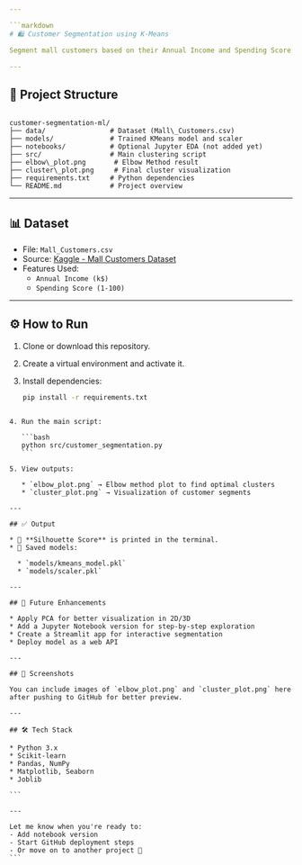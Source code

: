 ```yaml
---

```markdown
# 🛍️ Customer Segmentation using K-Means

Segment mall customers based on their Annual Income and Spending Score using K-Means Clustering. This helps identify distinct customer groups for targeted marketing and business insights.

---
```


## 📂 Project Structure

```

customer-segmentation-ml/
├── data/                # Dataset (Mall\_Customers.csv)
├── models/              # Trained KMeans model and scaler
├── notebooks/           # Optional Jupyter EDA (not added yet)
├── src/                 # Main clustering script
├── elbow\_plot.png       # Elbow Method result
├── cluster\_plot.png     # Final cluster visualization
├── requirements.txt     # Python dependencies
└── README.md            # Project overview

````

---

## 📊 Dataset

- File: `Mall_Customers.csv`
- Source: [Kaggle - Mall Customers Dataset](https://www.kaggle.com/datasets/vjchoudhary7/customer-segmentation-tutorial-in-python)
- Features Used:
  - `Annual Income (k$)`
  - `Spending Score (1-100)`

---

## ⚙️ How to Run

1. Clone or download this repository.
2. Create a virtual environment and activate it.
3. Install dependencies:

   ```bash
   pip install -r requirements.txt

````

4. Run the main script:

   ```bash
   python src/customer_segmentation.py
   ```

5. View outputs:

   * `elbow_plot.png` → Elbow method plot to find optimal clusters
   * `cluster_plot.png` → Visualization of customer segments

---

## ✅ Output

* 🎯 **Silhouette Score** is printed in the terminal.
* 🧠 Saved models:

  * `models/kmeans_model.pkl`
  * `models/scaler.pkl`

---

## 🚀 Future Enhancements

* Apply PCA for better visualization in 2D/3D
* Add a Jupyter Notebook version for step-by-step exploration
* Create a Streamlit app for interactive segmentation
* Deploy model as a web API

---

## 📸 Screenshots

You can include images of `elbow_plot.png` and `cluster_plot.png` here after pushing to GitHub for better preview.

---

## 🛠️ Tech Stack

* Python 3.x
* Scikit-learn
* Pandas, NumPy
* Matplotlib, Seaborn
* Joblib

```

---

Let me know when you're ready to:
- Add notebook version
- Start GitHub deployment steps
- Or move on to another project 🚀
```
